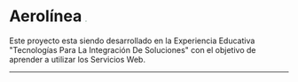# **Aerolínea** <img src="https://image.flaticon.com/icons/png/512/1044/1044122.png" style="zoom:15%;" />

Este proyecto esta siendo desarrollado en la Experiencia Educativa "Tecnologías Para La Integración De Soluciones" con el objetivo de aprender a utilizar los Servicios Web.

------



